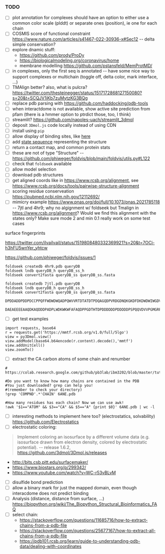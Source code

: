 ### TODO

- [ ] plot annotation for complexes should have an option to either use a common color scale (plddt) or separate ones (position), ie one for each chain
- [ ] COSMIS score of functional constraint https://www.nature.com/articles/s41467-022-30936-x#Sec12 -- delta simple conservation?
- [ ] explore dnamic stuff:
    - https://github.com/prody/ProDy
    - https://biologicalmodeling.org/coronavirus/home
    - membrane modelling https://github.com/pstansfeld/MemProtMD/
- [ ] in complexes, only the first seq is annotated -- have some nice way to support complexes or multichain (toggle off, delta color, mark interface, ...)
- [ ] TMAlign better? also, what is pulcra? https://twitter.com/thesteinegger/status/1517172868127150080?s=20&t=SCQJV1iKb7zuMytzKG3BQg
- [ ] replace pdb parsing with https://github.com/haddocking/pdb-tools
- [ ] when interactdome is not available, show active site prediction from pfam (there is a hmmer option to ptrdict those, too, I think)
- [ ] streamlit? https://github.com/napoles-uach/streamlit_3dmol
- [ ] deposit `3Dmol.js` code locally instead of using CDN
- [ ] install using `pip`
- [ ] allow display of binding sites, like [here](https://merenlab.org/2020/07/22/interacdome/)
- [ ] add [state sequence](https://github.com/steineggerlab/foldseek/issues/15) representing the structure
- [ ] return a contact map, and common protein stats 
- [ ] these are not of type "Structure" -- https://github.com/phiweger/foldvis/blob/main/foldvis/utils.py#L122
- [ ] check that `foldseek` available
- [ ] allow model selection
- [ ] download pdb structures
- [ ] get aligned coords like in https://www.rcsb.org/alignment, see https://www.rcsb.org/docs/tools/pairwise-structure-alignment
- [ ] scoring residue conserveation https://pubmed.ncbi.nlm.nih.gov/12112692/
- [ ] mimicry example https://www.pnas.org/doi/full/10.1073/pnas.2021785118 -- 7jtl and 4hr9; why no algignment w/ foldseek but Tmalign in https://www.rcsb.org/alignment? Would we find this alignment with the states only? Make sure mode 2 and min 0.1 really work on some test cases

surface fingerprints

https://twitter.com/ilvailvail/status/1519808480332369921?s=20&t=7OCi-h3hFU5wnYer_yhtcw

https://github.com/phiweger/foldvis/issues/1


```
foldseek createdb 4hr9.pdb queryDB
foldseek lndb queryDB_h queryDB_ss_h
foldseek convert2fasta queryDB_ss queryDB_ss.fasta

foldseek createdb 7jtl.pdb queryDB
foldseek lndb queryDB_h queryDB_ss_h
foldseek convert2fasta queryDB_ss queryDB_ss.fasta

DPDDADDPDDPDCCPPQFFWDWDWQADPQWVVRTDTATDTPDQAGQDPVRDGDNQKGKDFDKDWDWIWGDVVGPDPGHTDIDIDIGGDTIDIDRDD

DAEAEEEEAAQDKAQDDDPADPLWDKWKWFAFAQDPPGDTHTDPDDDDDDPDDDDDPSPQQVDVVPGMGRPDADPRGWMKMWIGNDPVSPDTDIHTYHYDYD
```


- [ ] get test examples

```
import requests, base64
r = requests.get('https://mmtf.rcsb.org/v1.0/full/5lgo')
view = py3Dmol.view()
view.addModel(base64.b64encode(r.content).decode(),'mmtf')
view.addUnitCell()
view.zoomTo()
```

- [ ] extract the CA carbon atoms of some chain and renumber

```
# https://colab.research.google.com/github/pb3lab/ibm3202/blob/master/tutorials/lab02_molviz.ipynb#scrollTo=jFANtPwvF2GK

#Do you want to know how many chains are contained in the PDB
#You just downloaded? grep can help you! 
#(remember to check your directory)
!grep 'COMPND'.*'CHAIN' 6ANE.pdb

#How many residues has each chain? Now we can use awk!
!awk '$1=="ATOM" && $3=="CA" && $5=="A" {print $0}' 6ANE.pdb | wc -l
```

- [ ] interesting methods to implement here too? (electrostatics, solvability) https://github.com/Electrostatics
- [ ] electrostatic coloring:

> Implement coloring an isosurface by a different volume data (e.g. isosurface drawn from electron density, colored by electrostatic potential). -- release 1.6.2, https://github.com/3dmol/3Dmol.js/releases

- http://bits.csb.pitt.edu/surfacemaker/
- https://www.biostars.org/p/299342/
- https://www.youtube.com/watch?v=WC-r53vBLvM

- [ ] disulfide bond prediction
- [ ] allow a binary mark for just the mapped domain, even though interacdome does not predict binding
- [ ] Analysis (distance, distance from surface, ...) https://biopython.org/wiki/The_Biopython_Structural_Bioinformatics_FAQ
- [ ] select chain:
    - https://stackoverflow.com/questions/11685716/how-to-extract-chains-from-a-pdb-file
    - https://stackoverflow.com/questions/25677167/how-to-extract-all-chains-from-a-pdb-file
    - https://pdb101.rcsb.org/learn/guide-to-understanding-pdb-data/dealing-with-coordinates

